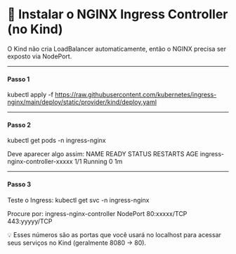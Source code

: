 # 🧩 Instalar o NGINX Ingress Controller (no Kind)

O Kind não cria LoadBalancer automaticamente, então o NGINX precisa ser exposto via NodePort.

---
#### Passo 1
kubectl apply -f https://raw.githubusercontent.com/kubernetes/ingress-nginx/main/deploy/static/provider/kind/deploy.yaml

---
#### Passo 2
kubectl get pods -n ingress-nginx

Deve aparecer algo assim:
NAME                                        READY   STATUS    RESTARTS   AGE
ingress-nginx-controller-xxxxx              1/1     Running   0          1m

---
#### Passo 3
Teste o Ingress:
kubectl get svc -n ingress-nginx

Procure por:
ingress-nginx-controller   NodePort   80:xxxxx/TCP   443:yyyyy/TCP

💡 Esses números são as portas que você usará no localhost para acessar seus serviços no Kind (geralmente 8080 → 80).